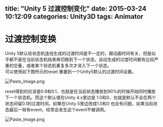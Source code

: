 title: "Unity 5 过渡控制变化"
date: 2015-03-24 10:12:09
categories: Unity3D
tags: Animator
---
# 过渡控制变换
Unity 5默认给状态机连线生成的过渡时间是不一定的，跟动画时间有关，但是似乎都不是在当前状态机结束再切换到下一个状态，自动生成的过度时间都有比较严重的交叠，或者某个状态机重复多次才进入下一个状态。  
可以使用如下图所示的reset 重置到一个Unity5默认的过渡时间设置。   

![Paste_Image.png](/images/6ffc27e54a23f87b096dbce889ff8403ac8ade17.png)  

reset得到的应该是0.9和0.1，也就是在当前状态播放到90%的时候开始同时播放下一个状态机。而这个默认值在Unity 4.x里边是 1.0和0，也就是默认不会在两个状态间留0.1的过渡时间。如果在Unity 5里边改成1.0和0 也会有问题，如果当前状态最后一帧有event，经常会发生这个event不被调用。

![Paste_Image.png](/images/f06c804ce2654d65ac85041ba793e3a89561cc47.png)
